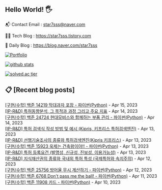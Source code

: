 ## Hello World! 🖐

📬 Contact Email : star7sss@naver.com

👨‍💻 Tech Blog : https://star7sss.tistory.com

🤪 Daily Blog : https://blog.naver.com/star7sss

[![Portfolio](https://img.shields.io/badge/Portfolio-%23000000.svg?style=for-the-badge&logo=firefox&logoColor=#FF7139)](https://fern-way-13f.notion.site/Jang-Thang-3b7b327981a2456c8ee5952eadb848b9)

[![github stats](https://github-readme-stats.vercel.app/api?username=jangThang&show_icons=true&hide_border=False)](https://star7sss.tistory.com)

[![solved.ac tier](http://mazassumnida.wtf/api/v2/generate_badge?boj=star7sss)](https://solved.ac/star7sss)

## 📋 [Recent blog posts]
[[구현/수학] 백준 14219 막대과자 포장 - 파이썬(Python)](https://star7sss.tistory.com/755) - Apr 15, 2023<br>
[[IP-R&D] 특허동향분석, 그 목적과 과정 그리고 주요 지표](https://star7sss.tistory.com/801) - Apr 14, 2023<br>
[[구현/수학] 백준 24724 현대모비스와 함께하는 부품 관리 - 파이썬(Python)](https://star7sss.tistory.com/754) - Apr 14, 2023<br>
[[IP-R&D] 특허 검색식 작성 방법 및 예시 (Kipris, 키프리스 특허검색엔진)](https://star7sss.tistory.com/800) - Apr 13, 2023<br>
[[IP-R&D] 선행기술조사의 종류와 특허검색엔진(Kipris 키프리스)](https://star7sss.tistory.com/799) - Apr 13, 2023<br>
[[구현/수학] 백준 15923 욱제는 건축왕이야!! - 파이썬(Python)](https://star7sss.tistory.com/753) - Apr 13, 2023<br>
[[IP-R&D] 특허 등록요건 (발명성, 신규성, 진보성, 이용가능성)](https://star7sss.tistory.com/798) - Apr 13, 2023<br>
[[IP-R&D] 지식재산권의 종류와 국내외 특허 특성 (국제특허와 속지주의)](https://star7sss.tistory.com/797) - Apr 12, 2023<br>
[[구현/수학] 백준 25756 방어율 무시 계산하기 - 파이썬(Python)](https://star7sss.tistory.com/752) - Apr 12, 2023<br>
[[구현/수학] 백준 6768 Don't pass me the ball! - 파이썬(Python)](https://star7sss.tistory.com/751) - Apr 11, 2023<br>
[[구현/수학] 백준 11908 카드 - 파이썬(Python)](https://star7sss.tistory.com/750) - Apr 10, 2023<br>
